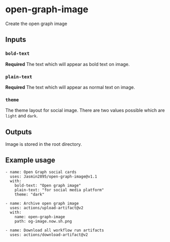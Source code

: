 # open-graph-image
Create the open graph image


## Inputs

### `bold-text`

**Required** The text which will appear as bold text on image.

### `plain-text`

**Required** The text which will appear as normal text on image.

### `theme`

The theme layout for social image. There are two values possible which are `light` and `dark`.


## Outputs

Image is stored in the root directory.

## Example usage
```
- name: Open Graph social cards
  uses: Jasmin2895/open-graph-image@v1.1
  with:
    bold-text: "Open graph image"
    plain-text: "for social media platform"
    theme: "dark"

- name: Archive open graph image
  uses: actions/upload-artifact@v2
  with:
    name: open-graph-image
    path: og-image.now.sh.png

- name: Download all workflow run artifacts
  uses: actions/download-artifact@v2
```
